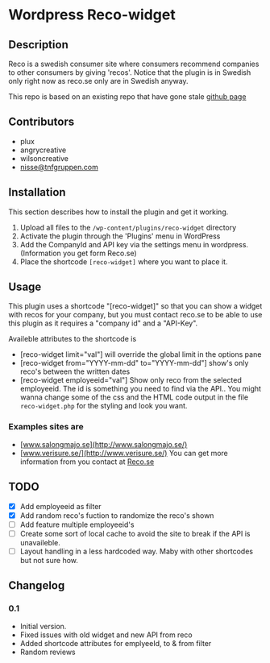 # Wordpress Reco-widget

## Description

Reco is a swedish consumer site where consumers recommend companies to other consumers by giving 'recos'. Notice that the plugin is in Swedish only right now as reco.se only are in Swedish anyway.

This repo is based on an existing repo that have gone stale [github page](https://github.com/Angrycreative/reco-widget)

## Contributors
- plux
- angrycreative
- wilsoncreative
- nisse@tnfgruppen.com

## Installation

This section describes how to install the plugin and get it working.

1. Upload all files to the `/wp-content/plugins/reco-widget` directory
1. Activate the plugin through the 'Plugins' menu in WordPress
1. Add the CompanyId and API key via the settings menu in wordpress. (Information you get form Reco.se)
1. Place the shortcode `[reco-widget]` where you want to place it.

## Usage
This plugin uses a shortcode "[reco-widget]" so that you can show a widget with recos for your company,
but you must contact reco.se to be able to use this plugin as it requires a "company id" and a "API-Key".

Availeble attributes to the shortcode is

- [reco-widget limit="val"] will override the global limit in the options pane
- [reco-widget from="YYYY-mm-dd" to="YYYY-mm-dd"] show's only reco's between the written dates
- [reco-widget employeeid="val"] Show only reco from the selected employeeid. The id is something you need to find via the API..
You might wanna change some of the css and the HTML code output in the file `reco-widget.php` for the styling and look you want.

### Examples sites are
- [www.salongmajo.se](http://www.salongmajo.se/)
- [www.verisure.se/](http://www.verisure.se/)
You can get more information from you contact at [Reco.se](http://www.reco.se)

## TODO
- [x] Add employeeid as filter
- [x] Add random reco's fuction to randomize the reco's shown
- [ ] Add feature multiple employeeid's
- [ ] Create some sort of local cache to avoid the site to break if the API is unavaileble.
- [ ] Layout handling in a less hardcoded way. Maby with other shortcodes but not sure how.

## Changelog

### 0.1
- Initial version.
- Fixed issues with old widget and new API from reco
- Added shortcode attributes for emplyeeId, to & from filter
- Random reviews
